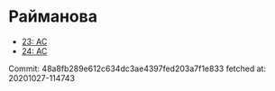 # Райманова
- [23: AC](23.md)
- [24: AC](24.md)

Commit: 48a8fb289e612c634dc3ae4397fed203a7f1e833
 fetched at: 20201027-114743
